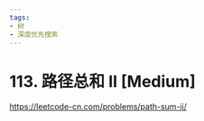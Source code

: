 ```yaml
---
tags:
- 树
- 深度优先搜索
---
```


# 113. 路径总和 II [Medium]

<https://leetcode-cn.com/problems/path-sum-ii/>
